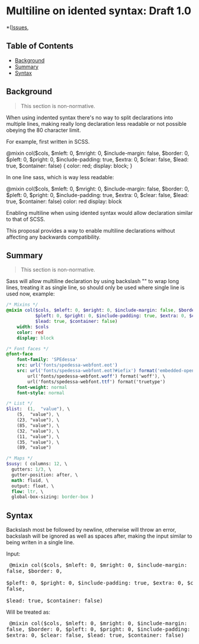 # Multiline on idented syntax: Draft 1.0

*([Issues](https://github.com/sass/sass/issues/216),

## Table of Contents

- [Background](#background)
- [Summary](#summary)
- [Syntax](#syntax)

## Background

> This section is non-normative.

When using indented syntax there's no way to split declarations into multiple lines,
making really long declaration less readable or not possible obeying the 80 character limit.

For example, first written in SCSS.

@mixin col($cols, $mleft: 0, $mright: 0, $include-margin: false, $border: 0,
           $pleft: 0, $pright: 0, $include-padding: true, $extra: 0, 
           $clear: false, $lead: true, $container: false) {
    color: red;
    display: block;
}

In one line sass,  which is way less readable:

@mixin col($cols, $mleft: 0, $mright: 0, $include-margin: false, $border: 0, $pleft: 0, $pright: 0, $include-padding: true, $extra: 0, $clear: false, $lead: true, $container: false)
    color: red
    display: block

Enabling multiline when using idented syntax would allow declaration similar to that of SCSS.

This proposal provides a way to enable multiline declarations without affecting any backwards compatibility.

## Summary

> This section is non-normative.

Sass will allow multiline declaration by using backslash "\" to wrap long lines, 
treating it as single line, 
so should only be used where single line is used now, example:

```sass
/* Mixins */
@mixin col($cols, $mleft: 0, $mright: 0, $include-margin: false, $border: 0, \
           $pleft: 0, $pright: 0, $include-padding: true, $extra: 0, $clear: false, \
           $lead: true, $container: false)
    width: $cols
    color: red
    display: block
```

```sass
/* Font faces */
@font-face
    font-family: 'SPEdessa'
    src: url('fonts/spedessa-webfont.eot')
    src: url('fonts/spedessa-webfont.eot?#iefix') format('embedded-opentype'), \
        url('fonts/spedessa-webfont.woff') format('woff'), \
        url('fonts/spedessa-webfont.ttf') format('truetype')
    font-weight: normal
    font-style: normal
```

```sass
/* List */
$list:  (1,  "value"), \
    (5,  "value"), \
    (23, "value"), \
    (85, "value"), \
    (32, "value"), \
    (11, "value"), \
    (35, "value"), \
    (89, "value")
```

```sass
/* Maps */
$susy: ( columns: 12, \
  gutters: 1/3, \
  gutter-position: after, \
  math: fluid, \
  output: float, \
  flow: ltr, \
  global-box-sizing: border-box )
```


## Syntax

Backslash most be followed by newline, otherwise will throw an error,
backslash will be ignored as well as spaces after,
making the input similar to being writen in a single line.

Input:

<x><pre>
@mixin col($cols, $mleft: 0, $mright: 0, $include-margin: false, $border: 0, \
           $pleft: 0, $pright: 0, $include-padding: true, $extra: 0, $clear: false, \
           $lead: true, $container: false)
</pre></x>

Will be treated as:

<x><pre>
@mixin col($cols, $mleft: 0, $mright: 0, $include-margin: false, $border: 0, $pleft: 0, $pright: 0, $include-padding: true, $extra: 0, $clear: false, $lead: true, $container: false)
</pre></x>
